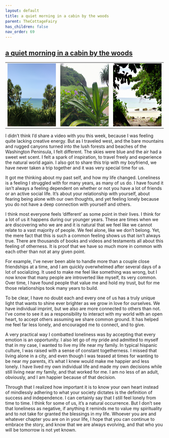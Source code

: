 ```yaml
---
layout: default
title: a quiet morning in a cabin by the woods
parent: TheCottageFairy
has_children: false
nav_order: 69
---
```


## [a quiet morning in a cabin by the woods](https://www.youtube.com/watch?v=UM0VOrAtnPA)

<div>
<table align="center">
	<tr>
		<td align="center">
			<img src="../../posters/a_quiet_morning_in_a_cabin_by_the_woods-[UM0VOrAtnPA]/generated_00.png" height="200" width="200"/>
		</td>
		<td align="center">
			<img src="../../posters/a_quiet_morning_in_a_cabin_by_the_woods-[UM0VOrAtnPA]/generated_01.png" height="200" width="200"/>
		</td>
		<td align="center">
			<img src="../../posters/a_quiet_morning_in_a_cabin_by_the_woods-[UM0VOrAtnPA]/generated_02.png" height="200" width="200"/>
		</td>
	</tr>
</table>
</div>

I didn’t think I’d share a video with you this week, because I was feeling quite lacking creative energy. But as I traveled west, and the bare mountains and rugged canyons turned into the lush forests and beaches of the Washington Peninsula, I felt different. The skies were blue and the air had a sweet wet scent. I felt a spark of inspiration, to travel freely and experience the natural world again. I also got to share this trip with my boyfriend, we have never taken a trip together and it was very special time for us.

It got me thinking about my past self, and how my life changed. Loneliness is a feeling I struggled with for many years, as many of us do. I have found it isn’t always a feeling dependent on whether or not you have a lot of friends or an active social life. It’s about your relationship with yourself, about fearing being alone with our own thoughts, and yet feeling lonely because you do not have a deep connection with yourself and others.

I think most everyone feels ‘different’ as some point in their lives. I think for a lot of us it happens during our younger years. These are times when we are discovering who we are and it is natural that we feel like we cannot relate to a vast majority of people. We feel alone, like we don’t belong. Yet, the mere fact that this is such a common feeling shows us that isn’t always true. There are thousands of books and videos and testaments all about this feeling of otherness. It is proof that we have so much more in common with each other than not at any given point.

For example, I’ve never been able to handle more than a couple close friendships at a time, and I am quickly overwhelmed after several days of a lot of socializing. It used to make me feel like something was wrong, but I now know that many people are introverted like myself, its very common. Over time, I have found people that value me and hold my trust, but for me those relationships took many years to build.

To be clear, I have no doubt each and every one of us has a truly unique light that wants to shine ever brighter as we grow in love for ourselves. We have individual imprint, but we also are more connected to others than not. I’ve come to see it as a responsibility to interact with my world with an open heart, to accept others assuming we share common ground. It has helped me feel far less lonely, and encouraged me to connect, and to give.

A very practical way I combatted loneliness was by accepting that every emotion is an opportunity. I also let go of my pride and admitted to myself that in my case, I wanted to live my life near my family. In typical hispanic culture, I was raised with a sense of constant togetherness. I missed that living alone in a city, and even though I was teased at times for wanting to be near my parents, it’s what I knew would make me happier and less lonely. I have lived my own individual life and made my own decisions while still living near my family, and that worked for me. I am no less of an adult, obviously, and I am happier because of that decision.

Through that I realized how important it is to know your own heart instead of mindlessly adhering to what your society dictates is the definition of success and independence. I can certainly say that I still feel lonely from time to time. I think for some of us, it’s a natural occurrence. But I don’t see that loneliness as negative, if anything it reminds me to value my spirituality and to not take for granted the blessings in my life. Whoever you are and whatever chapter you are on in your life, I hope that you can continue to embrace the story, and know that we are always evolving, and that who you will be tomorrow is not yet known.